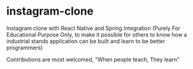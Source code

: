 # instagram-clone
Instagram clone with React Native and Spring Integration 
(Purely For Educational Purpose Only, to make it possible for others to know how a industrial stands application can be built and learn to be better programmers)

Contributions are most welcomed, "When people teach, They learn"
